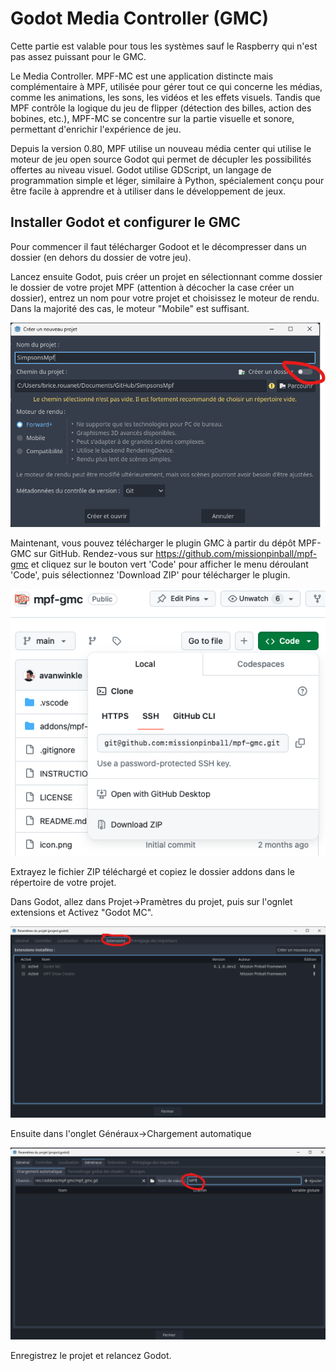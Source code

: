 # Godot Media Controller (GMC)

Cette partie est valable pour tous les systèmes sauf le Raspberry qui n'est pas assez puissant pour le GMC.

Le Media Controller. MPF-MC est une application distincte mais complémentaire à MPF, utilisée pour gérer tout ce qui concerne les médias, comme les animations, les sons, les vidéos et les effets visuels. Tandis que MPF contrôle la logique du jeu de flipper (détection des billes, action des bobines, etc.), MPF-MC se concentre sur la partie visuelle et sonore, permettant d'enrichir l'expérience de jeu.

Depuis la version 0.80, MPF utilise un nouveau média center qui utilise le moteur de jeu open source Godot qui permet de décupler les possibilités offertes au niveau visuel.
Godot utilise GDScript, un langage de programmation simple et léger, similaire à Python, spécialement conçu pour être facile à apprendre et à utiliser dans le développement de jeux.

## Installer Godot et configurer le GMC

Pour commencer il faut télécharger Godoot et le décompresser dans un dossier (en dehors du dossier de votre jeu).

Lancez ensuite Godot, puis créer un projet en sélectionnant comme dossier le dossier de votre projet MPF (attention à décocher la case créer un dossier), entrez un nom pour votre projet et choisissez le moteur de rendu. Dans la majorité des cas, le moteur "Mobile" est suffisant.

![G](img/godot_creer.png)

Maintenant, vous pouvez télécharger le plugin GMC à partir du dépôt MPF-GMC sur GitHub. Rendez-vous sur https://github.com/missionpinball/mpf-gmc et cliquez sur le bouton vert 'Code' pour afficher le menu déroulant 'Code', puis sélectionnez 'Download ZIP' pour télécharger le plugin.

![G](img/godo_download_gmc.png)

Extrayez le fichier ZIP téléchargé et copiez le dossier addons dans le répertoire de votre projet.

Dans Godot, allez dans Projet->Pramètres du projet, puis sur l'ognlet extensions et Activez "Godot MC".

![G](img/godot_activer.png)

Ensuite dans l'onglet Généraux->Chargement automatique

![G](img/godot_autoload.png)

Enregistrez le projet et relancez Godot.
